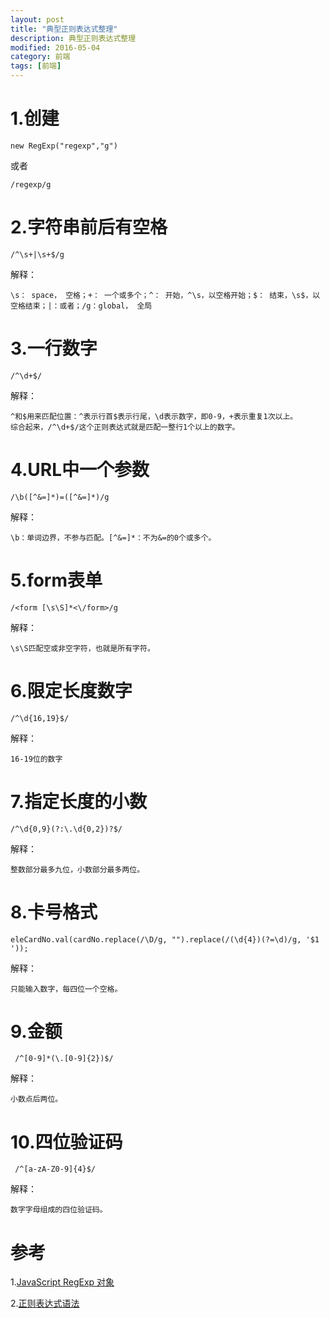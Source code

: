 ```yaml
---
layout: post
title: "典型正则表达式整理"
description: 典型正则表达式整理
modified: 2016-05-04
category: 前端
tags: [前端]
---
```


# 1.创建

	new RegExp("regexp","g")

或者

	/regexp/g

# 2.字符串前后有空格

	/^\s+|\s+$/g

解释：

	\s： space， 空格；+： 一个或多个；^： 开始，^\s，以空格开始；$： 结束，\s$，以空格结束；|：或者；/g：global， 全局

# 3.一行数字

	/^\d+$/

解释：

	^和$用来匹配位置：^表示行首$表示行尾，\d表示数字，即0-9，+表示重复1次以上。
	综合起来，/^\d+$/这个正则表达式就是匹配一整行1个以上的数字。

# 4.URL中一个参数

	/\b([^&=]*)=([^&=]*)/g

解释：

	\b：单词边界，不参与匹配。[^&=]*：不为&=的0个或多个。

# 5.form表单

	/<form [\s\S]*<\/form>/g

解释：

	\s\S匹配空或非空字符，也就是所有字符。

# 6.限定长度数字

	/^\d{16,19}$/

解释：

	16-19位的数字

# 7.指定长度的小数

	/^\d{0,9}(?:\.\d{0,2})?$/

解释：

	整数部分最多九位，小数部分最多两位。

# 8.卡号格式

	eleCardNo.val(cardNo.replace(/\D/g, "").replace(/(\d{4})(?=\d)/g, '$1 '));

解释：

	只能输入数字，每四位一个空格。

# 9.金额

	 /^[0-9]*(\.[0-9]{2})$/

解释：

	小数点后两位。

# 10.四位验证码

	 /^[a-zA-Z0-9]{4}$/

解释：

	数字字母组成的四位验证码。

# 参考

1.[JavaScript RegExp 对象](http://www.w3school.com.cn/jsref/jsref_obj_regexp.asp)

2.[正则表达式语法](http://www.runoob.com/regexp/regexp-syntax.html)




	
